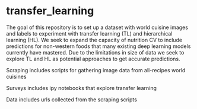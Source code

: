 # transfer_learning

The goal of this repository is to set up a dataset with world cuisine images and labels to experiment with transfer learning (TL) and hierarchical learning (HL). We seek to expand the capacity of nutrition CV to include predictions for non-western foods that many existing deep learning models currently have mastered. Due to the limitations in size of data we seek to explore TL and HL as potential approaches to get accurate predictions.

Scraping includes scripts for gathering image data from all-recipes world cuisines

Surveys includes ipy notebooks that explore transfer learning

Data includes urls collected from the scraping scripts
